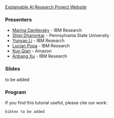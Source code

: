 [Explainable AI Research Project Website](https://xainlp.github.io/)

### Presenters
- [Marina Danilevsky](https://researcher.watson.ibm.com/researcher/view.php?person=us-mdanile) - IBM Research
- [Shipi Dhanorkar](https://www.shipidhanorkar.com/) - Pennsylvania State University
- [Yunyao Li](https://researcher.watson.ibm.com/researcher/view.php?person=us-yunyaoli) - IBM Research
- [Lucian Popa](https://researcher.watson.ibm.com/researcher/view.php?person=us-lpopa) - IBM Research
- [Kun Qian](https://kunqian-58.github.io/kunqian/) - Amazon
- [Anbang Xu](https://researcher.watson.ibm.com/researcher/view.php?person=us-anbangxu) - IBM Research


### Slides
to be added




### Program



If you find this tutorial useful, please cite our work:
```
bibtex to be added
```


